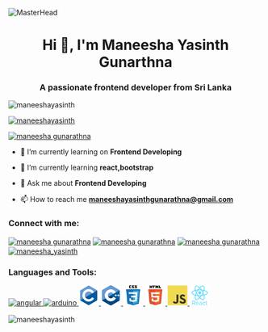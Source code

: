 ![MasterHead](https://media.tenor.com/3bTxZ4HdrysAAAAC/pixels-neon.gif](https://media.tenor.com/3bTxZ4HdrysAAAAC/pixels-neon.gif))
<h1 align="center">Hi 👋, I'm Maneesha Yasinth Gunarthna</h1>
<h3 align="center">A passionate frontend developer from Sri Lanka</h3>

<p align="left"> <img src="https://komarev.com/ghpvc/?username=maneeshayasinth&label=Profile%20views&color=0e75b6&style=flat" alt="maneeshayasinth" /> </p>

<p align="left"> <a href="https://github.com/ryo-ma/github-profile-trophy"><img src="https://github-profile-trophy.vercel.app/?username=maneeshayasinth" alt="maneeshayasinth" /></a> </p>

<p align="left"> <a href="https://twitter.com/maneesha gunarathna" target="blank"><img src="https://img.shields.io/twitter/follow/maneesha gunarathna?logo=twitter&style=for-the-badge" alt="maneesha gunarathna" /></a> </p>

- 🔭 I’m currently learning on **Frontend Developing**

- 🌱 I’m currently learning **react,bootstrap**

- 💬 Ask me about **Frontend Developing**

- 📫 How to reach me **maneeshayasinthgunarathna@gmail.com**

<h3 align="left">Connect with me:</h3>
<p align="left">
<a href="https://twitter.com/maneesha gunarathna" target="blank"><img align="center" src="https://raw.githubusercontent.com/rahuldkjain/github-profile-readme-generator/master/src/images/icons/Social/twitter.svg" alt="maneesha gunarathna" height="30" width="40" /></a>
<a href="https://linkedin.com/in/maneesha gunarathna" target="blank"><img align="center" src="https://raw.githubusercontent.com/rahuldkjain/github-profile-readme-generator/master/src/images/icons/Social/linked-in-alt.svg" alt="maneesha gunarathna" height="30" width="40" /></a>
<a href="https://fb.com/maneesha gunarathna" target="blank"><img align="center" src="https://raw.githubusercontent.com/rahuldkjain/github-profile-readme-generator/master/src/images/icons/Social/facebook.svg" alt="maneesha gunarathna" height="30" width="40" /></a>
<a href="https://instagram.com/maneesha_yasinth" target="blank"><img align="center" src="https://raw.githubusercontent.com/rahuldkjain/github-profile-readme-generator/master/src/images/icons/Social/instagram.svg" alt="maneesha_yasinth" height="30" width="40" /></a>
</p>

<h3 align="left">Languages and Tools:</h3>
<p align="left"> <a href="https://angular.io" target="_blank" rel="noreferrer"> <img src="https://angular.io/assets/images/logos/angular/angular.svg" alt="angular" width="40" height="40"/> </a> <a href="https://www.arduino.cc/" target="_blank" rel="noreferrer"> <img src="https://cdn.worldvectorlogo.com/logos/arduino-1.svg" alt="arduino" width="40" height="40"/> </a> <a href="https://www.cprogramming.com/" target="_blank" rel="noreferrer"> <img src="https://raw.githubusercontent.com/devicons/devicon/master/icons/c/c-original.svg" alt="c" width="40" height="40"/> </a> <a href="https://www.w3schools.com/cpp/" target="_blank" rel="noreferrer"> <img src="https://raw.githubusercontent.com/devicons/devicon/master/icons/cplusplus/cplusplus-original.svg" alt="cplusplus" width="40" height="40"/> </a> <a href="https://www.w3schools.com/css/" target="_blank" rel="noreferrer"> <img src="https://raw.githubusercontent.com/devicons/devicon/master/icons/css3/css3-original-wordmark.svg" alt="css3" width="40" height="40"/> </a> <a href="https://www.w3.org/html/" target="_blank" rel="noreferrer"> <img src="https://raw.githubusercontent.com/devicons/devicon/master/icons/html5/html5-original-wordmark.svg" alt="html5" width="40" height="40"/> </a> <a href="https://developer.mozilla.org/en-US/docs/Web/JavaScript" target="_blank" rel="noreferrer"> <img src="https://raw.githubusercontent.com/devicons/devicon/master/icons/javascript/javascript-original.svg" alt="javascript" width="40" height="40"/> </a> <a href="https://reactjs.org/" target="_blank" rel="noreferrer"> <img src="https://raw.githubusercontent.com/devicons/devicon/master/icons/react/react-original-wordmark.svg" alt="react" width="40" height="40"/> </a> </p>

<p><img align="center" src="https://github-readme-stats.vercel.app/api/top-langs?username=maneeshayasinth&show_icons=true&locale=en&layout=compact" alt="maneeshayasinth" /></p>
